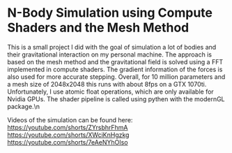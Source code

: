 # N-Body Simulation using Compute Shaders and the Mesh Method

This is a small project I did with the goal of simulation a lot of bodies and their gravitational interaction on my personal machine. The approach is based on the mesh method and the gravitational field is solved using a FFT implemented in compute shaders. The gradient information of the forces is also used for more accurate stepping.
Overall, for 10 million parameters and a mesh size of 2048x2048 this runs with about 8fps on a GTX 1070ti. Unfortunately, I use atomic float operations, which are only available for Nvidia GPUs.
The shader pipeline is called using pythen with the modernGL package.\n

Videos of the simulation can be found here:
https://youtube.com/shorts/ZYrsbhrFhmA
https://youtube.com/shorts/XWciKnHgzkg
https://youtube.com/shorts/7eAeNYhOIso
